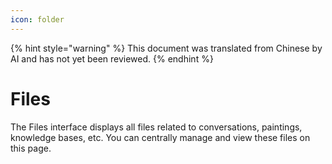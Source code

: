 ```yaml
---
icon: folder
---
```


{% hint style="warning" %}
This document was translated from Chinese by AI and has not yet been reviewed.
{% endhint %}

# Files

The Files interface displays all files related to conversations, paintings, knowledge bases, etc. You can centrally manage and view these files on this page.